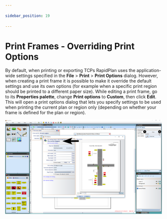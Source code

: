 ```yaml
---

sidebar_position: 19

---
```

# Print Frames - Overriding Print Options 

By default, when printing or exporting TCPs RapidPlan uses the application-wide settings specified in the **File** > **Print** > **Print Options** dialog. However, when creating a print frame it is possible to make it override the default settings and use its own options (for example when a specific print region should be printed to a different paper size). While editing a print frame, go to its **Properties palette**, change **Print options** to **Custom**, then click **Edit**. This will open a print options dialog that lets you specify settings to be used when printing the current plan or region only (depending on whether your frame is defined for the plan or region).

![Overriding_print_options](./assets/Overriding_print_options.png)